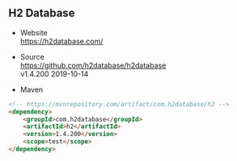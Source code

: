 
## H2 Database

- Website  
  https://h2database.com/

- Source  
  https://github.com/h2database/h2database  
  v1.4.200 2019-10-14

- Maven
```html
<!-- https://mvnrepository.com/artifact/com.h2database/h2 -->
<dependency>
    <groupId>com.h2database</groupId>
    <artifactId>h2</artifactId>
    <version>1.4.200</version>
    <scope>test</scope>
</dependency>
```


